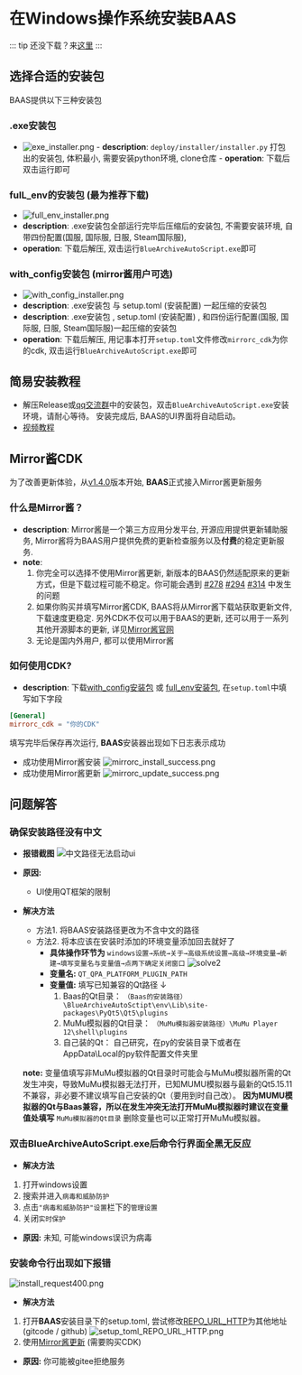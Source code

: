 # 在Windows操作系统安装BAAS
::: tip
还没下载？来[这里](../downloads)
:::

## 选择合适的安装包
BAAS提供以下三种安装包
### .exe安装包
   - ![exe_installer.png](/assets/install/exe_installer.png)
    - **description**: `deploy/installer/installer.py` 打包出的安装包, 体积最小, 需要安装python环境, clone仓库
    - **operation**: 下载后双击运行即可

### fulL_env的安装包 (**最为推荐下载**)
   - ![full_env_installer.png](/assets/install/full_env_installer.png)
   - **description**: .exe安装包全部运行完毕后压缩后的安装包, 不需要安装环境, 自带四份配置(国服, 国际服, 日服, Steam国际服), 
   - **operation**: 下载后解压, 双击运行`BlueArchiveAutoScript.exe`即可
   
### with_config安装包 (**mirror酱用户可选**)
   - ![with_config_installer.png](/assets/install/with_config_installer.png)
   - **description**: .exe安装包 与 setup.toml (安装配置) 一起压缩的安装包 
   - **description**: .exe安装包 , setup.toml (安装配置) , 和四份运行配置(国服, 国际服, 日服, Steam国际服)一起压缩的安装包 
   - **operation**: 下载后解压, 用记事本打开`setup.toml`文件修改`mirrorc_cdk`为你的cdk, 双击运行`BlueArchiveAutoScript.exe`即可

## 简易安装教程

- 解压Release或[qq交流群](/usage_doc/qq_group_regulation)中的安装包，双击`BlueArchiveAutoScript.exe`安装环境，请耐心等待。
安装完成后, BAAS的UI界面将自动启动。
- [视频教程](https://www.acfun.cn/v/ac47360708_2)

## Mirror酱CDK
为了改善更新体验，从[v1.4.0]()版本开始, **BAAS**正式接入Mirror酱更新服务

### 什么是Mirror酱？
- **description**: Mirror酱是一个第三方应用分发平台, 开源应用提供更新辅助服务, Mirror酱将为BAAS用户提供免费的更新检查服务以及**付费**的稳定更新服务. 
- **note**:
  1. 你完全可以选择不使用Mirror酱更新, 新版本的BAAS仍然适配原来的更新方式，但是下载过程可能不稳定。你可能会遇到 [#278](https://github.com/pur1fying/blue_archive_auto_script/issues/278)  [#294](https://github.com/pur1fying/blue_archive_auto_script/issues/294)  [#314](https://github.com/pur1fying/blue_archive_auto_script/issues/314) 中发生的问题
  2. 如果你购买并填写Mirror酱CDK, BAAS将从Mirror酱下载站获取更新文件, 下载速度更稳定. 另外CDK不仅可以用于BAAS的更新, 还可以用于一系列其他开源脚本的更新, 详见[Mirror酱官网](https://mirrorchyan.com/zh/projects?rid=BAAS_repo&source=BAAS_WIKI)
  3. 无论是国内外用户, 都可以使用Mirror酱

### 如何使用CDK?
- **description**: 下载[with_config安装包](#with-config安装包-mirror酱用户可选) 或 [full_env安装包](#full-env的安装包-最为推荐下载), 在`setup.toml`中填写如下字段
```toml
[General]
mirrorc_cdk = "你的CDK"
```
填写完毕后保存再次运行, **BAAS**安装器出现如下日志表示成功
- 成功使用Mirror酱安装
![mirrorc_install_success.png](/assets/install/mirrorc_install_success.png)
- 成功使用Mirror酱更新
![mirrorc_update_success.png](/assets/install/mirrorc_update_success.png)

## 问题解答
### 确保安装路径没有中文
- **报错截图** 
![中文路径无法启动ui](/assets/install/problem_fail_to_start_ui_for_path_with_chinese.png)

- **原因:** 
  - UI使用QT框架的限制
- **解决方法**
  - 方法1. 将BAAS安装路径更改为不含中文的路径
  - 方法2. 将本应该在安装时添加的环境变量添加回去就好了
     - **具体操作环节为** `windows设置→系统→关于→高级系统设置→高级→环境变量→新建→填写变量名与变量值→点两下确定关闭窗口`
     ![solve2](/assets/install/add_QT_plugins_into_PATH.png)
     - **变量名:** `QT_QPA_PLATFORM_PLUGIN_PATH`
     - **变量值:** 填写已知兼容的Qt路径 ↓
        1. Baas的Qt目录： `（Baas的安装路径）\BlueArchiveAutoSctipt\env\Lib\site-packages\PyQt5\Qt5\plugins`
        2. MuMu模拟器的Qt目录： `（MuMu模拟器安装路径）\MuMu Player 12\shell\plugins`
        3. 自己装的Qt： 自己研究，在py的安装目录下或者在AppData\Local的py软件配置文件夹里

  **note:** 变量值填写非MuMu模拟器的Qt目录时可能会与MuMu模拟器所需的Qt发生冲突，导致MuMu模拟器无法打开，已知MUMU模拟器与最新的Qt5.15.11不兼容，非必要不建议填写自己安装的Qt（要用到时自己改）。
  **因为MUMU模拟器的Qt与Baas兼容，所以在发生冲突无法打开MuMu模拟器时建议在变量值处填写** `MuMu模拟器的Qt目录` 删除变量也可以正常打开MuMu模拟器。

### 双击BlueArchiveAutoScript.exe后命令行界面全黑无反应
- **解决方法** 
1. 打开windows设置
2. 搜索并进入```病毒和威胁防护```
3. 点击```"病毒和威胁防护"设置```栏下的```管理设置```
4. 关闭```实时保护```

- **原因:** 未知, 可能windows误识为病毒


### 安装命令行出现如下报错

![install_request400.png](/assets/install/install_request400.png)

- **解决方法** 
1. 打开**BAAS**安装目录下的setup.toml, 尝试修改[REPO_URL_HTTP](/usage_doc/install/setup_config#repo-url-http)为其他地址 (gitcode / github)
![setup_toml_REPO_URL_HTTP.png](/assets/install/setup_toml_REPO_URL_HTTP.png)
2. 使用[Mirror酱更新](#mirror酱cdk) (需要购买CDK)

- **原因:** 你可能被gitee拒绝服务
